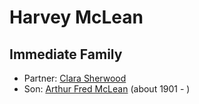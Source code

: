 ﻿---
layout: person
subject_key: i70471714
permalink: /people/i70471714
---

# Harvey McLean

## Immediate Family

* Partner: [Clara Sherwood](./@79435398@-clara-sherwood-b-d.md)
* Son: [Arthur Fred McLean](./@56292410@-arthur-fred-mclean-b1901-d.md) (about 1901 - )

